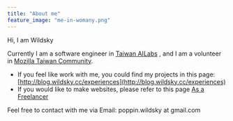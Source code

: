 ```yaml
---
title: "About me"
feature_image: "me-in-womany.png"
---
```

Hi, I am Wildsky

Currently I am a software engineer in [Taiwan AILabs](https://ailabs.tw/ "Taiwan AILabs Official Website") , and I am a volunteer in [Mozilla Taiwan Community](https://moztw.org/).

* If you feel like work with me, you could find my projects in this page: [http://blog.wildsky.cc/experiences](http://blog.wildsky.cc/experiences)
* If you would like to make websites, please refer to this page [As a Freelancer](https://blog.wildsky.cc/freelancer-en)

Feel free to contact with me via Email: poppin.wildsky at gmail.com
